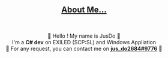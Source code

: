 

<h2 align="center"><u>About Me...</u></h2>
<br>

<p align="center">
  👋 Hello ! My name is JusDo 👋
  <br>
  I'm a <b>C# dev</b> on EXILED (SCP:SL) and Windows Appliation
  <br>
  📧 For any request, you can contact me on <a href="https://discord.com/users/712290829057916980/"><b>jus_do2684#9776</b></a> 📧
</p>


<!---
jusdo2684/jusdo2684 is a ✨ special ✨ repository because its `README.md` (this file) appears on your GitHub profile.
You can click the Preview link to take a look at your changes.
--->
